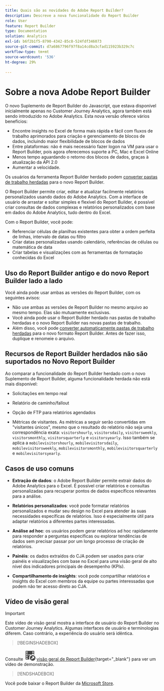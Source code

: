 ```yaml
---
title: Quais são as novidades do Adobe Report Builder?
description: Descreve a nova funcionalidade do Report Builder
role: User
feature: Report Builder
type: Documentation
solution: Analytics
exl-id: b6f2b1f5-8790-4342-85c8-524fdf346073
source-git-commit: d7a6867796f97f8a14cd8a3cfad115923b329c7c
workflow-type: tm+mt
source-wordcount: '536'
ht-degree: 29%

---
```


# Sobre a nova Adobe Report Builder

O novo Suplemento de Report Builder do Javascript, que estava disponível inicialmente apenas no Customer Journey Analytics, agora também está sendo introduzido no Adobe Analytics. Esta nova versão oferece vários benefícios:

- Encontre insights no Excel de forma mais rápida e fácil com fluxos de trabalho aprimorados para criação e gerenciamento de blocos de dados, incluindo maior flexibilidade de blocos de dados
- Entre plataformas: não é mais necessário fazer logon na VM para usar o Report Builder, pois agora oferecemos suporte a PC, Mac e Excel Online
- Menos tempo aguardando o retorno dos blocos de dados, graças à atualização da API 2.0
- Aumentar a velocidade.

Os usuários da ferramenta Report Builder herdado podem [converter pastas de trabalho herdadas](/help/analyze/report-builder/convert-workbooks.md) para o novo Report Builder.

O Report Builder permite criar, editar e atualizar facilmente relatórios personalizados usando dados do Adobe Analytics. Com a interface de usuário de arrastar e soltar simples e flexível do Report Builder, é possível criar consultas de dados complexas e relatórios personalizados com base em dados do Adobe Analytics, tudo dentro do Excel.

Com o Report Builder, você pode:

- Referenciar células de planilhas existentes para obter a ordem perfeita de linhas, intervalo de datas ou filtro
- Criar datas personalizadas usando calendário, referências de células ou matemática de data
- Criar tabelas e visualizações com as ferramentas de formatação conhecidas do Excel

## Uso do Report Builder antigo e do novo Report Builder lado a lado

Você ainda pode usar ambas as versões do Report Builder, com os seguintes avisos:

- Não use ambas as versões de Report Builder no mesmo arquivo ao mesmo tempo. Elas são mutuamente exclusivas.
- Você ainda pode usar o Report Builder herdado nas pastas de trabalho herdadas e o novo Report Builder nas novas pastas de trabalho.
- Além disso, você pode [converter automaticamente pastas de trabalho herdadas](/help/analyze/report-builder/convert-workbooks.md) para o novo formato Report Builder. Antes de fazer isso, duplique e renomeie o arquivo.

## Recursos de Report Builder herdados não são suportados no Novo Report Builder

Ao comparar a funcionalidade do Report Builder herdado com o novo Suplemento de Report Builder, alguma funcionalidade herdada não está mais disponível:

- Solicitações em tempo real

- Relatório de caminho/fallout

- Opção de FTP para relatórios agendados

- Métricas de visitantes. As métricas a seguir serão convertidas em &quot;visitantes únicos&quot;, mesmo que o resultado do relatório não seja uma correspondência exata: `visitorshourly`, `visitorsdaily`, `visitorsweekly`, `visitorsmonthly`, `visitorsquarterly` e `visitorsyearly`. Isso também se aplica a `mobilevisitorshourly`, `mobilevisitorsdaily`, `mobilevisitorsweekly`, `mobilevisitorsmonthly`, `mobilevisitorsquarterly` e `mobilevisitorsyearly`.

## Casos de uso comuns

- **Extração de dados**: o Adobe Report Builder permite extrair dados do Adobe Analytics para o Excel. É possível criar relatórios e consultas personalizadas para recuperar pontos de dados específicos relevantes para a análise.

- **Relatórios personalizados**: você pode formatar relatórios personalizados e mudar seu design no Excel para atender às suas necessidades específicas de relatórios. Isso é especialmente útil para adaptar relatórios a diferentes partes interessadas.

- **Análise ad hoc**: os usuários podem gerar relatórios ad hoc rapidamente para responder a perguntas específicas ou explorar tendências de dados sem precisar passar por um longo processo de criação de relatórios.

- **Painéis**: os dados extraídos do CJA podem ser usados para criar painéis e visualizações com base no Excel para uma visão geral de alto nível dos indicadores principais de desempenho (KPIs).

- **Compartilhamento de insights**: você pode compartilhar relatórios e insights do Excel com membros da equipe ou partes interessadas que podem não ter acesso direto ao CJA.

## Vídeo de visão geral

>[!IMPORTANT]
>
>Este vídeo de visão geral mostra a interface de usuário do Report Builder no Customer Journey Analytics. Algumas interfaces de usuário e terminologias diferem. Caso contrário, a experiência do usuário será idêntica.


>[!BEGINSHADEBOX]

Consulte ![VideoCheckedOut](/help/assets/icons/VideoCheckedOut.svg) [visão geral de Report Builder](https://video.tv.adobe.com/v/337569?quality=12&learn=on){target="_blank"} para ver um vídeo de demonstração.

>[!ENDSHADEBOX]

Você pode baixar o Report Builder da [Microsoft Store](https://appsource.microsoft.com/en-us/product/office/WA200003101?tab=Overview).
